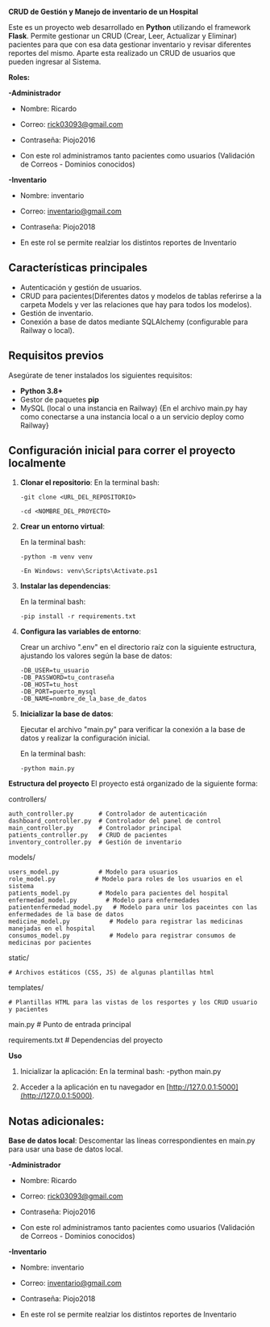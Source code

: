 **CRUD de Gestión y Manejo de inventario de un Hospital**

Este es un proyecto web desarrollado en **Python** utilizando el framework **Flask**. Permite gestionar un CRUD (Crear, Leer, Actualizar y Eliminar) pacientes
para que con esa data gestionar inventario y revisar diferentes reportes del mismo. Aparte esta realizado un CRUD de usuarios que pueden ingresar al Sistema.

**Roles:**

  **-Administrador**
  
  - Nombre: Ricardo 
  
  - Correo: rick03093@gmail.com
  
  - Contraseña: Piojo2016
    
  - Con este rol administramos tanto pacientes como usuarios (Validación de Correos - Dominios conocidos)
  
  **-Inventario**
  
  - Nombre: inventario
  
  - Correo: inventario@gmail.com
    
  - Contraseña: Piojo2018
    
  - En este rol se permite realziar los distintos reportes de Inventario


## Características principales
- Autenticación y gestión de usuarios.
- CRUD para pacientes(Diferentes datos y modelos de tablas referirse a la carpeta Models y ver las relaciones que hay para todos los modelos).
- Gestión de inventario.
- Conexión a base de datos mediante SQLAlchemy (configurable para Railway o local).

## Requisitos previos
Asegúrate de tener instalados los siguientes requisitos:
- **Python 3.8+**
- Gestor de paquetes **pip**
- MySQL (local o una instancia en Railway) {En el archivo main.py hay como conectarse a una instancia local o a un servicio deploy como Railway}


## Configuración inicial para correr el proyecto localmente
1. **Clonar el repositorio**:
   En la terminal bash:
   
       -git clone <URL_DEL_REPOSITORIO>
       
       -cd <NOMBRE_DEL_PROYECTO>
   
3. **Crear un entorno virtual**:
   
   En la terminal bash:
   
       -python -m venv venv
     
       -En Windows: venv\Scripts\Activate.ps1
    
5. **Instalar las dependencias**:

   En la terminal bash:
   
       -pip install -r requirements.txt
   
7. **Configura las variables de entorno**:
   
   Crear un archivo ".env" en el directorio raíz con la siguiente estructura, ajustando los valores según la  base de datos:

       -DB_USER=tu_usuario
       -DB_PASSWORD=tu_contraseña
       -DB_HOST=tu_host
       -DB_PORT=puerto_mysql
       -DB_NAME=nombre_de_la_base_de_datos
   

9. **Inicializar la base de datos**:
    
   Ejecutar el archivo "main.py" para verificar la conexión a la base de datos y realizar la configuración inicial.
   
   En la terminal bash:
   
       -python main.py
   

**Estructura del proyecto**
El proyecto está organizado de la siguiente forma:

controllers/

    auth_controller.py       # Controlador de autenticación
    dashboard_controller.py  # Controlador del panel de control
    main_controller.py       # Controlador principal
    patients_controller.py   # CRUD de pacientes
    inventory_controller.py  # Gestión de inventario

    
models/

    users_model.py           # Modelo para usuarios
    role_model.py           # Modelo para roles de los usuarios en el sistema
    patients_model.py        # Modelo para pacientes del hospital
    enfermedad_model.py        # Modelo para enfermedades
    patientenfermedad_model.py   # Modelo para unir los paceintes con las enfermedades de la base de datos
    medicine_model.py           # Modelo para registrar las medicinas manejadas en el hospital
    consumos_model.py           # Modelo para registrar consumos de medicinas por pacientes
    
    
static/

    # Archivos estáticos (CSS, JS) de algunas plantillas html
    
    
templates/

    # Plantillas HTML para las vistas de los resportes y los CRUD usuario y pacientes
    
    
main.py                     # Punto de entrada principal


requirements.txt            # Dependencias del proyecto


**Uso**
1. Inicializar la aplicación:
   En la terminal bash:
     -python main.py
   
2. Acceder a la aplicación en tu navegador en [http://127.0.0.1:5000](http://127.0.0.1:5000).
   
## Notas adicionales:
**Base de datos local**: Descomentar las líneas correspondientes en main.py para usar una base de datos local.

  **-Administrador**
  
  - Nombre: Ricardo 
  
  - Correo: rick03093@gmail.com
  
  - Contraseña: Piojo2016
    
  - Con este rol administramos tanto pacientes como usuarios (Validación de Correos - Dominios conocidos)
  
  **-Inventario**
  
  - Nombre: inventario
  
  - Correo: inventario@gmail.com
    
  - Contraseña: Piojo2018
    
  - En este rol se permite realziar los distintos reportes de Inventario


